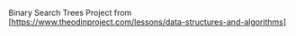 Binary Search Trees Project from [https://www.theodinproject.com/lessons/data-structures-and-algorithms]  
